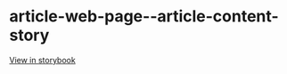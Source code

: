 # article-web-page--article-content-story

[View in storybook](https://raw.githack.com/Independent-Digital-News-and-Media-Ltd/indy100-pwamp-sb/PR-550-sb/index.html?path=/story/article-web-page--article-content-story)
